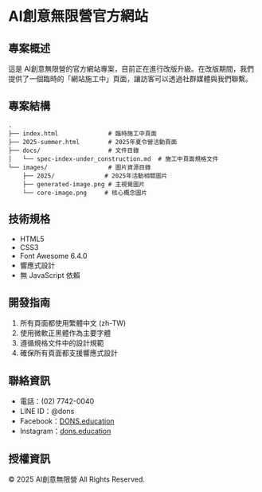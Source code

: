 # AI創意無限營官方網站

## 專案概述
這是 AI創意無限營的官方網站專案，目前正在進行改版升級。在改版期間，我們提供了一個臨時的「網站施工中」頁面，讓訪客可以透過社群媒體與我們聯繫。

## 專案結構
```
.
├── index.html              # 臨時施工中頁面
├── 2025-summer.html        # 2025年夏令營活動頁面
├── docs/                   # 文件目錄
│   └── spec-index-under_construction.md  # 施工中頁面規格文件
└── images/                 # 圖片資源目錄
    ├── 2025/              # 2025年活動相關圖片
    ├── generated-image.png # 主視覺圖片
    └── core-image.png     # 核心概念圖片
```

## 技術規格
- HTML5
- CSS3
- Font Awesome 6.4.0
- 響應式設計
- 無 JavaScript 依賴

## 開發指南
1. 所有頁面都使用繁體中文 (zh-TW)
2. 使用微軟正黑體作為主要字體
3. 遵循規格文件中的設計規範
4. 確保所有頁面都支援響應式設計

## 聯絡資訊
- 電話：(02) 7742-0040
- LINE ID：@dons
- Facebook：[DONS.education](https://www.facebook.com/DONS.education/)
- Instagram：[dons.education](https://www.instagram.com/dons.education/)

## 授權資訊
© 2025 AI創意無限營 All Rights Reserved.

